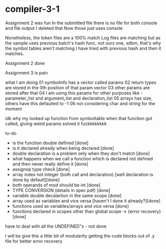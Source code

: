 # compiler-3-1

Assignment 2 was fun
In the submitted file there is no file for both console and file output
I deleted that
Now those just uses console

Nonetheless, the token files are a 100% match
Log files are matching but as the sample uses previous batch's hash func,
not ours one, sdbm, that's why the symbol tables aren't matching
I have tried with previous hash and then it matches.

Assignment 2 done

Assignment 3 is pain

what I am doing
01 symbolinfo has a vector called params
02 return types are stored in the 0th position of that param vector
03 other params are stored after that
04 I am using this params for other purposes like - parameter_list and argument_list and declaration_list
05 arrays has size, others have this defaulted to -1
06 not considering char and string for the moment

idk why my looked up function from symboltable when that function got called, giving weird params
solved it fuckkkkkkkk

to-do
- is the function double defined [done]
- is it declared already when being declared [done]
- double declaration is a problem only when they don't match [done]
- what happens when we call a function which is declared not defined and then never really define it [done]
- assignop type check [done]
- array index not integer (both call and declaration) [well declaration is done by default][done]
- both operands of mod should be int [done]
- TYPE CONVERSION (details in spec pdf) [done]
- variable double decalartion in the same scope [done]
- array used as variables and vice versa [haven't I done it already?][done]
- functions used as variables/arrays and vice versa [done]
- functions declared in scopes other than global scope -> {error recovery}[done]

have to deal with all the UNDEFINED"s - not done

I will be give this a little bit of modularity
getting the code blocks out of .y file for better error recovery
